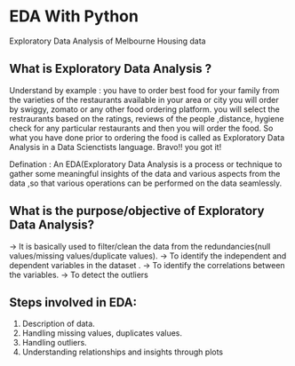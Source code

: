 # EDA With Python
Exploratory Data Analysis of Melbourne Housing data

## What is Exploratory Data Analysis ?

Understand by example : you have to order best food for your family from the varieties of the restaurants available in your area or city
                        you will order by swiggy, zomato or any other food ordering platform.
                        you will select the restraurants based on the ratings, reviews of the people ,distance, hygiene check for any particular restaurants and then you will                             order the food.
                        So what you have done prior to ordering the food is called as Exploratory Data Analysis in a Data Scienctists language.
                        Bravo!! you got it!
                        
Defination           :  An EDA(Exploratory Data Analysis is a process or technique to gather some meaningful insights of the data and various aspects from the data ,so that                               various operations can be performed on the data seamlessly.
                        
## What is the purpose/objective of Exploratory Data Analysis?
-> It is basically used to filter/clean the data from the redundancies(null values/missing values/duplicate values).
-> To identify the independent and dependent variables in the dataset .
-> To identify the correlations between the variables.
-> To detect the outliers

## Steps involved in EDA:
1. Description of data.
2. Handling missing values, duplicates values.
3. Handling outliers.
4. Understanding relationships and insights through plots



